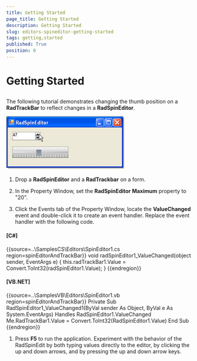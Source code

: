 ```yaml
---
title: Getting Started
page_title: Getting Started
description: Getting Started
slug: editors-spineditor-getting-started
tags: getting,started
published: True
position: 0
---
```


# Getting Started



## 

The following tutorial demonstrates changing the thumb position on a
__RadTrackBar__ to reflect changes in a
__RadSpinEditor__.

![editors-spineditor-getting-started 001](images/editors-spineditor-getting-started001.png)



1. Drop a __RadSpinEditor__ and a
    __RadTrackbar__ on a form.

1. In the Property Window, set the __RadSpinEditor Maximum__
    property to "20".

1. Click the Events tab of the Property Window, locate the
    __ValueChanged__ event and double-click it to create an event
    handler. Replace the event handler with the following code.
      

#### __[C#]__

{{source=..\SamplesCS\Editors\SpinEditor1.cs region=spinEditorAndTrackBar}}
	        void radSpinEditor1_ValueChanged(object sender, EventArgs e)
	        {
	            this.radTrackBar1.Value = Convert.ToInt32(radSpinEditor1.Value);
	        }
	{{endregion}}



#### __[VB.NET]__

{{source=..\SamplesVB\Editors\SpinEditor1.vb region=spinEditorAndTrackBar}}
	    Private Sub RadSpinEditor1_ValueChanged1(ByVal sender As Object, ByVal e As System.EventArgs) Handles RadSpinEditor1.ValueChanged
	        Me.RadTrackBar1.Value = Convert.ToInt32(RadSpinEditor1.Value)
	    End Sub
	{{endregion}}



1. Press __F5__ to run the application. Experiment with the
    behavior of the RadSpinEdit by both typing values directly to the editor,
    by clicking the up and down arrows, and by pressing the up and down arrow
    keys.
